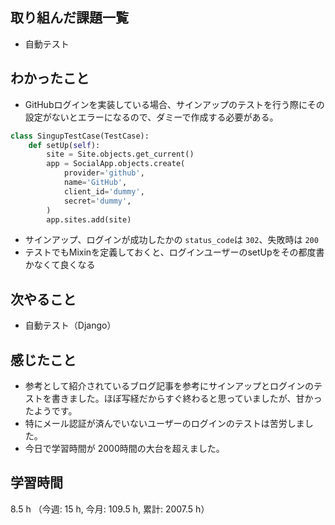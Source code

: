 ## 取り組んだ課題一覧
- 自動テスト

## わかったこと
- GitHubログインを実装している場合、サインアップのテストを行う際にその設定がないとエラーになるので、ダミーで作成する必要がある。
```python
class SingupTestCase(TestCase):
    def setUp(self):
        site = Site.objects.get_current()
        app = SocialApp.objects.create(
            provider='github',
            name='GitHub',
            client_id='dummy',
            secret='dummy',
        )
        app.sites.add(site)
```       
- サインアップ、ログインが成功したかの `status_code`は `302`、失敗時は `200`
- テストでもMixinを定義しておくと、ログインユーザーのsetUpをその都度書かなくて良くなる    
    
## 次やること
- 自動テスト（Django）    
    
## 感じたこと
- 参考として紹介されているブログ記事を参考にサインアップとログインのテストを書きました。ほぼ写経だからすぐ終わると思っていましたが、甘かったようです。
- 特にメール認証が済んでいないユーザーのログインのテストは苦労しました。    
- 今日で学習時間が 2000時間の大台を超えました。
    
## 学習時間
8.5 h （今週: 15 h, 今月: 109.5 h, 累計: 2007.5 h）